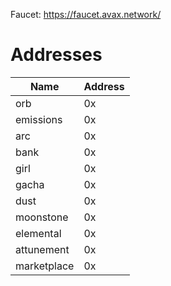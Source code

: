 Faucet: https://faucet.avax.network/

# Addresses

| Name        | Address |
| ----------- | ------- |
| orb         | 0x      |
| emissions   | 0x      |
| arc         | 0x      |
| bank        | 0x      |
| girl        | 0x      |
| gacha       | 0x      |
| dust        | 0x      |
| moonstone   | 0x      |
| elemental   | 0x      |
| attunement  | 0x      |
| marketplace | 0x      |
